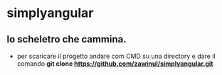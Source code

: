 # simplyangular
##  lo **scheletro** che cammina.

* per scaricare il progetto andare com CMD su una directory e dare il comando **git clone https://github.com/zawinul/simplyangular.git**



